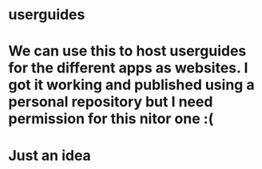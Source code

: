 # userguides
# We can use this to host userguides for the different apps as websites. I got it working and published using a personal repository but I need permission for this nitor one :(
# Just an idea
